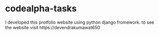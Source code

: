 # codealpha-tasks
I developed this protfolio website using python django fromework. to see the website visit https://devendrakumawat650
